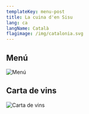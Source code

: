 ```yaml
---
templateKey: menu-post
title: La cuina d'en Sisu
lang: ca
langName: Català
flagimage: /img/catalonia.svg
---
```

## Menú

![Menú](/img/menu.png)

## Carta de vins

![Carta de vins](/img/menu.png)